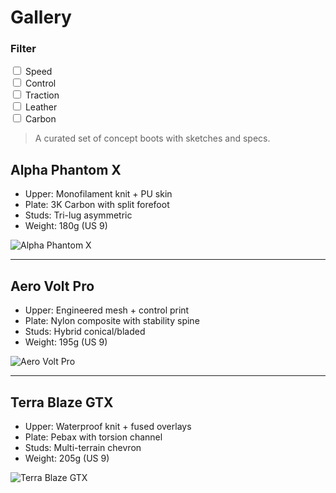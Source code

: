 # Gallery

<div class="grid" style="grid-template-columns:260px 1fr; gap: 16px; align-items:start">

<aside class="filters" data-filter>
  <h3>Filter</h3>
  <label><input type="checkbox" value="speed"> Speed</label><br>
  <label><input type="checkbox" value="control"> Control</label><br>
  <label><input type="checkbox" value="traction"> Traction</label><br>
  <label><input type="checkbox" value="leather"> Leather</label><br>
  <label><input type="checkbox" value="carbon"> Carbon</label>
</aside>

<section data-gallery>

> A curated set of concept boots with sketches and specs.

## Alpha Phantom X

<div data-card data-tags="speed carbon laceless">

- Upper: Monofilament knit + PU skin
- Plate: 3K Carbon with split forefoot
- Studs: Tri-lug asymmetric
- Weight: 180g (US 9)

![Alpha Phantom X](https://images.unsplash.com/photo-1517649763962-0c623066013b?q=80&w=1600&auto=format&fit=crop)

</div>

---

## Aero Volt Pro

<div data-card data-tags="control knit">

- Upper: Engineered mesh + control print
- Plate: Nylon composite with stability spine
- Studs: Hybrid conical/bladed
- Weight: 195g (US 9)

![Aero Volt Pro](https://images.unsplash.com/photo-1550955149-1a1b0f74693c?q=80&w=1600&auto=format&fit=crop)

</div>

---

## Terra Blaze GTX

<div data-card data-tags="traction gtx weatherproof">

- Upper: Waterproof knit + fused overlays
- Plate: Pebax with torsion channel
- Studs: Multi-terrain chevron
- Weight: 205g (US 9)

![Terra Blaze GTX](https://images.unsplash.com/photo-1542291026-7eec264c27ff?q=80&w=1600&auto=format&fit=crop)

</div>

</section>

</div>
